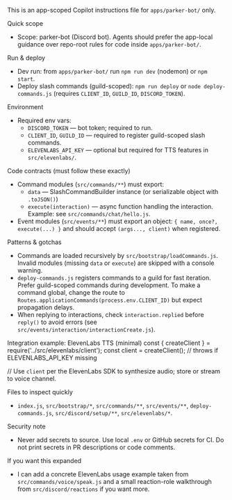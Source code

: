 <!-- scope: parker-bot app -->
This is an app-scoped Copilot instructions file for `apps/parker-bot/` only.

Quick scope
- Scope: parker-bot (Discord bot). Agents should prefer the app-local guidance over repo-root rules for code inside `apps/parker-bot/`.

Run & deploy
- Dev run: from `apps/parker-bot/` run `npm run dev` (nodemon) or `npm start`.
- Deploy slash commands (guild-scoped): `npm run deploy` or `node deploy-commands.js` (requires `CLIENT_ID`, `GUILD_ID`, `DISCORD_TOKEN`).

Environment
- Required env vars:
  - `DISCORD_TOKEN` — bot token; required to run.
  - `CLIENT_ID`, `GUILD_ID` — required to register guild-scoped slash commands.
  - `ELEVENLABS_API_KEY` — optional but required for TTS features in `src/elevenlabs/`.

Code contracts (must follow these exactly)
- Command modules (`src/commands/**`) must export:
  - `data` — SlashCommandBuilder instance (or serializable object with `.toJSON()`)
  - `execute(interaction)` — async function handling the interaction.
  Example: see `src/commands/chat/hello.js`.
- Event modules (`src/events/**`) must export an object: `{ name, once?, execute(...) }` and should accept `(args..., client)` when registered.

Patterns & gotchas
- Commands are loaded recursively by `src/bootstrap/loadCommands.js`. Invalid modules (missing `data` or `execute`) are skipped with a console warning.
- `deploy-commands.js` registers commands to a guild for fast iteration. Prefer guild-scoped commands during development. To make a command global, change the route to `Routes.applicationCommands(process.env.CLIENT_ID)` but expect propagation delays.
- When replying to interactions, check `interaction.replied` before `reply()` to avoid errors (see `src/events/interaction/interactionCreate.js`).

Integration example: ElevenLabs TTS (minimal)
const { createClient } = require('../src/elevenlabs/client');
const client = createClient(); // throws if ELEVENLABS_API_KEY missing

// Use `client` per the ElevenLabs SDK to synthesize audio; store or stream to voice channel.

Files to inspect quickly
- `index.js`, `src/bootstrap/*`, `src/commands/**`, `src/events/**`, `deploy-commands.js`, `src/discord/setup/**`, `src/elevenlabs/*`.

Security note
- Never add secrets to source. Use local `.env` or GitHub secrets for CI. Do not print secrets in PR descriptions or code comments.

If you want this expanded
- I can add a concrete ElevenLabs usage example taken from `src/commands/voice/speak.js` and a small reaction-role walkthrough from `src/discord/reactions` if you want more.  
